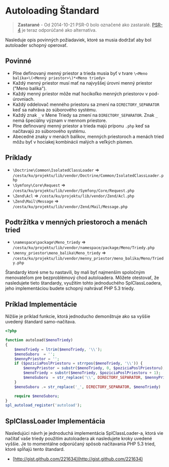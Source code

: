 Autoloading Štandard
====================

> **Zastarané** - Od 2014-10-21 PSR-0 bolo označené ako zastaralé. [PSR-4] je teraz odporúčané
ako alternatíva.

[PSR-4]: http://www.php-fig.org/psr/psr-4/

Nasleduje opis povinných požiadaviek, ktoré sa musia dodržať aby bol autoloader schopný operovať.

Povinné
---------

* Plne definovaný menný priestor a trieda musia byť v tvare
 `\<Meno balíka>\(<Menný priestor>\)*<Meno triedy>`
* Každý menný priestor musí mať na najvyššej úrovni menný priestor ("Meno balíka").
* Každý menný priestor môže mať hocikoľko menných priestorov v pod-úrovniach.
* Každý oddelovač menného priestoru sa zmení na `DIRECTORY_SEPARATOR` keď sa
  nahráva zo súborového systému.
* Každý znak `_` v Mene Triedy sa zmení na `DIRECTORY_SEPARATOR`. Znak `_` nemá špeciálny význam v mennom priestore.
* Plne definovaný menný priestor a trieda majú príponu `.php` keď sa načítavajú zo súborového systému.
* Abecedné znaky v menách balíkov, menných priestoroch a menách tried môžu byť v hociakej kombinácii
  malých a veľkých písmen.

Príklady
--------

* `\Doctrine\Common\IsolatedClassLoader` => `/cesta/ku/projektu/lib/vendor/Doctrine/Common/IsolatedClassLoader.php`
* `\Symfony\Core\Request` => `/cesta/ku/projektu/lib/vendor/Symfony/Core/Request.php`
* `\Zend\Acl` => `/cesta/ku/projektu/lib/vendor/Zend/Acl.php`
* `\Zend\Mail\Message` => `/cesta/ku/projektu/lib/vendor/Zend/Mail/Message.php`

Podtržítka v menných priestoroch a menách tried
-----------------------------------------------

* `\namespace\package\Meno_triedy` => `/cesta/ku/projektu/lib/vendor/namespace/package/Meno/Triedy.php`
* `\menny_priestor\meno_balika\Meno_triedy` => `/cesta/ku/projektu/lib/vendor/menny_priestor/meno_balika/Meno/Triedy.php`

Štandardy ktoré sme tu nastavili, by mali byť najmenším spoločným menovateľom 
pre bezproblémový chod autoloadera. Môžete otestovať, že nasledujete 
tieto štandardy, využitím tohto jednoduchého SplClassLoadera,
jeho implementáciou budete schopný nahrávať PHP 5.3 triedy.

Príklad Implementácie
---------------------

Nižšie je príklad funkcie, ktorá jednoducho demonštruje ako sa vyššie uvedený štandard samo-načítava.

~~~php
<?php

function autoload($menoTriedy)
{
    $menoTriedy = ltrim($menoTriedy, '\\');
    $menoSuboru  = '';
    $mennyPriestor = '';
    if ($poziciaPoslPriestoru = strrpos($menoTriedy, '\\')) {
        $mennyPriestor = substr($menoTriedy, 0, $poziciaPoslPriestoru);
        $menoTriedy = substr($menoTriedy, $poziciaPoslPriestoru + 1);
        $menoSuboru  = str_replace('\\', DIRECTORY_SEPARATOR, $mennyPriestor) . DIRECTORY_SEPARATOR;
    }
    $menoSuboru .= str_replace('_', DIRECTORY_SEPARATOR, $menoTriedy) . '.php';

    require $menoSuboru;
}
spl_autoload_register('autoload');
~~~

SplClassLoader Implementácia
----------------------------

Nasledujúci návrh je jednoduchá implementácia SplClassLoader-a, ktorá vie načítať vaše triedy
použitím autoloadera ak nasledujete kroky uvedené vyššie. Je to momentálne odporúčaný spôsob
načítavania PHP 5.3 tried, ktoré spĺňajú tento štandard.

* [http://gist.github.com/221634](http://gist.github.com/221634)

